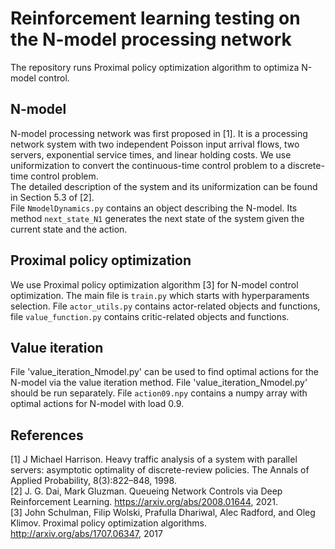 # Reinforcement learning testing on the N-model processing network

The repository runs Proximal policy optimization algorithm to optimiza N-model control.

## N-model
N-model processing network was first proposed in [1]. It is a processing network system with two independent Poisson input arrival flows, two servers, exponential service times, and
linear holding costs. We use uniformization to convert the continuous-time control problem to a discrete-time control problem.\
The detailed description of the system and its uniformization can be found in Section 5.3 of [2].\
File `NmodelDynamics.py` contains an object describing the N-model. Its method `next_state_N1` generates the next state of the system given the current state and the action.  

## Proximal policy optimization
We use Proximal policy optimization algorithm [3] for N-model control optimization. The main file is `train.py` which starts with hyperparaments selection.
File `actor_utils.py` contains actor-related objects and functions, file `value_function.py` contains critic-related objects and functions.

## Value iteration
File 'value_iteration_Nmodel.py' can be used to find optimal actions for the N-model via the value iteration method. File 'value_iteration_Nmodel.py' should be run separately. File `action09.npy` contains a numpy array with optimal actions for N-model with load 0.9. 


## References
[1] J Michael Harrison. Heavy traffic analysis of a system with parallel servers: asymptotic optimality
of discrete-review policies. The Annals of Applied Probability, 8(3):822–848, 1998.\
[2] J. G. Dai, Mark Gluzman. Queueing Network Controls via Deep Reinforcement Learning. https://arxiv.org/abs/2008.01644, 2021.\
[3] John Schulman, Filip Wolski, Prafulla Dhariwal, Alec Radford, and Oleg Klimov. Proximal policy
optimization algorithms. http://arxiv.org/abs/1707.06347, 2017
